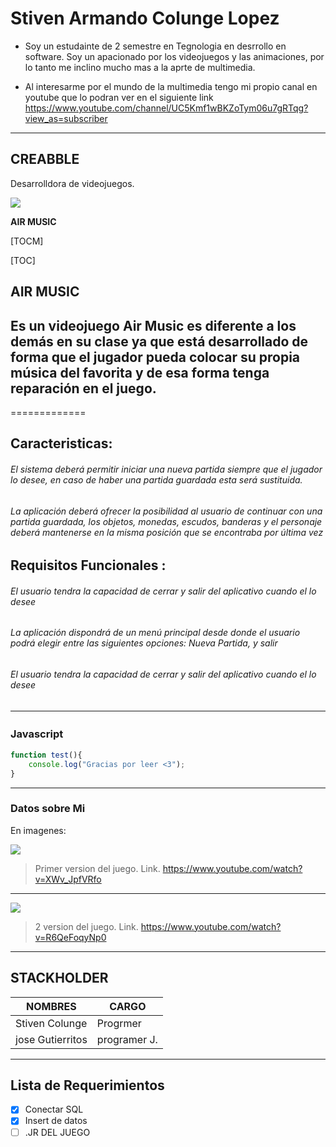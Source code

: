 # Stiven Armando Colunge Lopez

- Soy un estudainte de 2 semestre en Tegnologia en desrrollo en software. Soy un apacionado por los videojuegos y las animaciones, por lo tanto me inclino mucho mas a la aprte de multimedia.

- Al interesarme por el mundo de la multimedia tengo mi propio canal en youtube que lo podran ver en el siguiente link https://www.youtube.com/channel/UC5Kmf1wBKZoTym06u7gRTqg?view_as=subscriber

-------------

## CREABBLE
 Desarrolldora de videojuegos.

![](https://cdn130.picsart.com/318797516258211.png?type=webp&to=min&r=640)


**AIR MUSIC**

[TOCM]

[TOC]


## AIR MUSIC
Es un videojuego Air Music es diferente a los demás en su clase 
ya que está desarrollado de forma que el jugador pueda colocar su propia música del
favorita y de esa forma tenga reparación en el juego.
-------------
=============

Caracteristicas:
-------------

###### El sistema deberá permitir iniciar una nueva partida siempre que el jugador lo desee, en caso de haber una partida guardada esta será sustituida.
###### La aplicación deberá ofrecer la posibilidad al usuario de continuar con una partida guardada, los objetos, monedas, escudos, banderas y el personaje deberá mantenerse en la misma posición que se encontraba por última vez 

Requisitos Funcionales :
-------------
###### El usuario tendra la capacidad de cerrar y salir del aplicativo cuando el lo desee 
###### La aplicación dispondrá de un menú principal desde donde el usuario podrá elegir entre las siguientes opciones: Nueva Partida, y salir 

###### El usuario tendra la capacidad de cerrar y salir del aplicativo cuando el lo desee 
                
----
### Javascript　

```javascript
function test(){
	console.log("Gracias por leer <3");
}
```
-------------
### Datos sobre Mi 

En imagenes:

![](https://i.ytimg.com/vi/XWv_JpfVRfo/hqdefault.jpg?sqp=-oaymwEZCPYBEIoBSFXyq4qpAwsIARUAAIhCGAFwAQ==&rs=AOn4CLCB5PIQMph_gDGQA05WXOSaiJNeHA)

> Primer version del juego. Link. https://www.youtube.com/watch?v=XWv_JpfVRfo
-------------
![](https://i.ytimg.com/vi/R6QeFoqyNp0/hqdefault.jpg?sqp=-oaymwEZCPYBEIoBSFXyq4qpAwsIARUAAIhCGAFwAQ==&rs=AOn4CLA-EnCvMYPXauLPzr-mK0_eqs4DhA)
> 2 version del juego.
> Link. https://www.youtube.com/watch?v=R6QeFoqyNp0
-------------
## STACKHOLDER

| NOMBRES  | CARGO |
| ------------- | ------------- |
| Stiven Colunge | Progrmer |
| jose Gutierritos  | programer J. |

-------------

## Lista de Requerimientos
- [x] Conectar SQL
- [x] Insert de datos
- [ ] .JR DEL JUEGO
